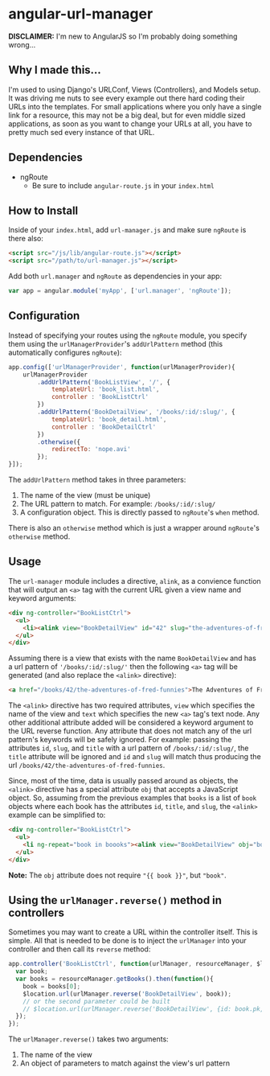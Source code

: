 angular-url-manager
===================

**DISCLAIMER:** I'm new to AngularJS so I'm probably doing something wrong...

Why I made this...
------------------
I'm used to using Django's URLConf, Views (Controllers), and Models setup. It was driving me nuts to see every example out there hard coding their URLs into the templates. For small applications where you only have a single link for a resource, this may not be a big deal, but for even middle sized applications, as soon as you want to change your URLs at all, you have to pretty much sed every instance of that URL.

Dependencies
------------
- ngRoute
  - Be sure to include `angular-route.js` in your `index.html`

How to Install
--------------
Inside of your `index.html`, add `url-manager.js` and make sure `ngRoute` is there also:

```html
<script src="/js/lib/angular-route.js"></script>
<script src="/path/to/url-manager.js"></script>
```

Add both `url.manager` and `ngRoute` as dependencies in your app:

```javascript
var app = angular.module('myApp', ['url.manager', 'ngRoute']);
```

Configuration
-------------
Instead of specifying your routes using the `ngRoute` module, you specify them using the `urlManagerProvider`'s 
`addUrlPattern` method (this automatically configures `ngRoute`):

```javascript
app.config(['urlManagerProvider', function(urlManagerProvider){
    urlManagerProvider
        .addUrlPattern('BookListView', '/', {
            templateUrl: 'book_list.html',
            controller : 'BookListCtrl'
        })
        .addUrlPattern('BookDetailView', '/books/:id/:slug/', {
            templateUrl: 'book_detail.html',
            controller : 'BookDetailCtrl'
        })
        .otherwise({
            redirectTo: 'nope.avi'
        });
}]);
```
The `addUrlPattern` method takes in three parameters:

1. The name of the view (must be unique)
1. The URL pattern to match. For example: `/books/:id/:slug/`
1. A configuration object. This is directly passed to `ngRoute`'s `when` method.

There is also an `otherwise` method which is just a wrapper around `ngRoute`'s `otherwise` method.

Usage
-----
The `url-manager` module includes a directive, `alink`, as a convience function that will output an `<a>` tag with the current URL given a view name and keyword arguments:

```html
<div ng-controller="BookListCtrl">
  <ul>
    <li><alink view="BookDetailView" id="42" slug="the-adventures-of-fred-funnies" text="The Adventures of Fred Funnies" /></li>
  </ul>
</div>
```

Assuming there is a view that exists with the name `BookDetailView` and has a url pattern of `'/books/:id/:slug/'` then the following `<a>` tag will be generated (and also replace the `<alink>` directive):

```html
<a href="/books/42/the-adventures-of-fred-funnies">The Adventures of Fred Funnies</a>
```

The `<alink>` directive has two required attributes, `view` which specifies the name of the view and `text` which specifies the new `<a>` tag's text node. Any other additional attribute added will be considered a keyword argument to the URL reverse function. Any attribute that does not match any of the url pattern's keywords will be safely ignored. For example: passing the attributes `id`, `slug`, and `title` with a url pattern of `/books/:id/:slug/`, the `title` attribute will be ignored and `id` and `slug` will match thus producing the url `/books/42/the-adventures-of-fred-funnies`.

Since, most of the time, data is usually passed around as objects, the `<alink>` directive has a special attribute `obj` that accepts a JavaScript object. So, assuming from the previous examples that `books` is a list of `book` objects where each book has the attributes `id`, `title`, and `slug`, the `<alink>` example can be simplified to:

```html
<div ng-controller="BookListCtrl">
  <ul>
    <li ng-repeat="book in boooks"><alink view="BookDetailView" obj="book" text="{{ book.title }}" /></li>
  </ul>
</div>
```
**Note:** The `obj` attribute does not require `"{{ book }}"`, but `"book"`.

Using the `urlManager.reverse()` method in controllers
------------------------------------------------------
Sometimes you may want to create a URL within the controller itself. This is simple. All that is needed to be done is to inject the `urlManager` into your controller and then call its `reverse` method:

```javascript
app.controller('BookListCtrl', function(urlManager, resourceManager, $location){
  var book;
  var books = resourceManager.getBooks().then(function(){
    book = books[0];
    $location.url(urlManager.reverse('BookDetailView', book));
    // or the second parameter could be built
    // $location.url(urlManager.reverse('BookDetailView', {id: book.pk, slug: slugify(book.title)});
  });
});
```

The `urlManager.reverse()` takes two arguments:

1. The name of the view
2. An object of parameters to match against the view's url pattern
